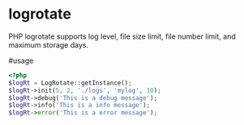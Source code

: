 # logrotate
PHP logrotate supports log level, file size limit, file number limit, and maximum storage days.

#usage
```php
<?php
$logRt = LogRotate::getInstance();
$logRt->init(5, 2, './logs', 'mylog', 10);
$logRt->debug('This is a debug message');
$logRt->info('This is a info message');
$logRt->error('This is a error message');
```
